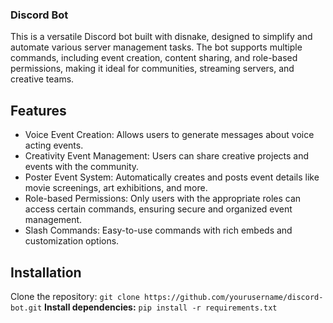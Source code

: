 ### Discord Bot
This is a versatile Discord bot built with disnake, designed to simplify and automate various server management tasks. The bot supports multiple commands, including event creation, content sharing, and role-based permissions, making it ideal for communities, streaming servers, and creative teams.

## Features
- Voice Event Creation: Allows users to generate messages about voice acting events.
- Creativity Event Management: Users can share creative projects and events with the community.
- Poster Event System: Automatically creates and posts event details like movie screenings, art exhibitions, and more.
- Role-based Permissions: Only users with the appropriate roles can access certain commands, ensuring secure and organized event management.
- Slash Commands: Easy-to-use commands with rich embeds and customization options.

## Installation
Clone the repository:
`git clone https://github.com/yourusername/discord-bot.git`
**Install dependencies:**
`pip install -r requirements.txt`
